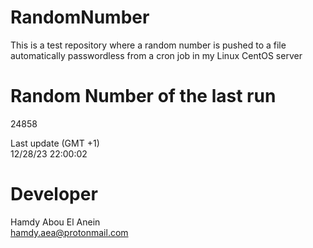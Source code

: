 # RandomNumber    
This is a test repository where a random number is pushed to a file automatically passwordless from a cron job in my Linux CentOS server    
# Random Number of the last run   
24858
      
Last update (GMT +1)    
12/28/23 22:00:02
# Developer    
Hamdy Abou El Anein   
hamdy.aea@protonmail.com
